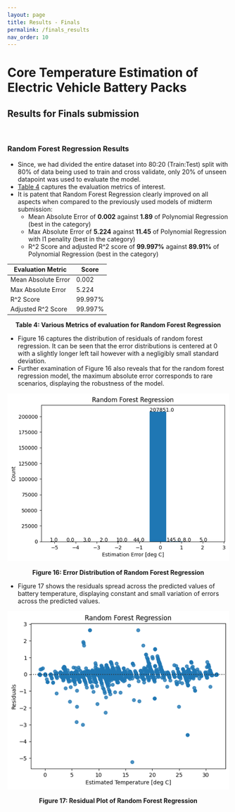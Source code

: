 ```yaml
---
layout: page
title: Results - Finals
permalink: /finals_results
nav_order: 10
---
```


# Core Temperature Estimation of Electric Vehicle Battery Packs

## Results for Finals submission
<br/>

### Random Forest Regression Results

* Since, we had divided the entire dataset into 80:20 (Train:Test) split with 80% of data being used to train and cross validate, only 20% of unseen datapoint was used to evaluate the model.
* [Table 4](finals_results#random-forest-regression-results) captures the evaluation metrics of interest.
* It is patent that Random Forest Regression clearly improved on all aspects when compared to the previously used models of midterm submission:
    * Mean Absolute Error of **0.002** against **1.89** of Polynomial Regression (best in the category)
    * Max Absolute Error of **5.224** against **11.45** of Polynomial Regression with l1 penality (best in the category)
    * R^2 Score and adjusted R^2 score of **99.997%** against **89.91%** of Polynomial Regression (best in the category)

| Evaluation Metric   | Score   |
| -----------------   | -----   |
| Mean Absolute Error | 0.002   |
| Max Absolute Error  | 5.224   |
| R^2 Score           | 99.997% |
| Adjusted R^2 Score  | 99.997% |

<center> <b> Table 4: Various Metrics of evaluation for Random Forest Regression </b> </center>

* Figure 16 captures the distribution of residuals of random forest regression. It can be seen that the error distributions is centered at 0 with a slightly longer left tail however with a negligibly small standard deviation.
* Further examination of Figure 16 also reveals that for the random forest regression model, the maximum absolute error corresponds to rare scenarios, displaying the robustness of the model.

![image](figs/rf_errplot.png)
<center> <b> Figure 16: Error Distribution of Random Forest Regression </b> </center>

* Figure 17 shows the residuals spread across the predicted values of battery temperature, displaying constant and small variation of errors across the predicted values.

![image](figs/rf_residualplot.png)
<center> <b> Figure 17: Residual Plot of Random Forest Regression </b> </center>
